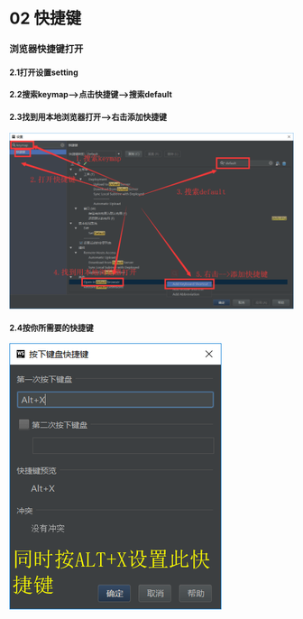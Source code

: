 # 02 快捷键

### 浏览器快捷键打开

#### 2.1打开设置setting

#### 2.2搜索keymap-->点击快捷键-->搜索default

#### 2.3找到用本地浏览器打开-->右击添加快捷键

![A](./img/A.png)

#### 2.4按你所需要的快捷键

![B](./img/B.png)